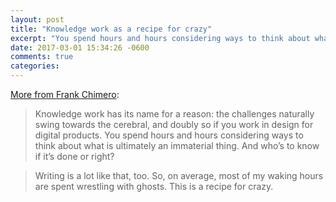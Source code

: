 ```yaml
---
layout: post
title: "Knowledge work as a recipe for crazy"
excerpt: "You spend hours and hours considering ways to think about what is ultimately an immaterial thing. And who's to know if it's done or right?"
date: 2017-03-01 15:34:26 -0600
comments: true
categories: 
---
```


[More from Frank Chimero](http://www.frankchimero.com/blog/2015/other-halves/):

> Knowledge work has its name for a reason: the challenges naturally swing towards the cerebral, and doubly so if you work in design for digital products. You spend hours and hours considering ways to think about what is ultimately an immaterial thing. And who’s to know if it’s done or right?

> Writing is a lot like that, too. So, on average, most of my waking hours are spent wrestling with ghosts. This is a recipe for crazy.
